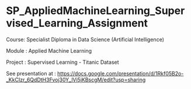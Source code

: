 # SP_AppliedMachineLearning_Supervised_Learning_Assignment


Course: Specialist Diploma in Data Science (Artificial Intelligence)

Module :  Applied Machine Learning

Project : Supervised Learning - Titanic Dataset

See presentation at : https://docs.google.com/presentation/d/1Rkf05B2o-_KkCIzr_6QdDtH3Fvoj30Y_lVi5jKBscgM/edit?usp=sharing

